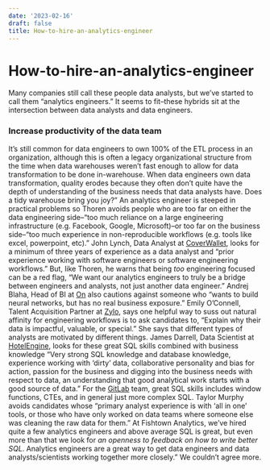```yaml
---
date: '2023-02-16'
draft: false
title: How-to-hire-an-analytics-engineer
---
```


# How-to-hire-an-analytics-engineer

Many companies still call these people data analysts, but we’ve started to call them “analytics engineers.” It seems to fit–these hybrids sit at the intersection between data analysts and data engineers.
### Increase productivity of the data team
It’s still common for data engineers to own 100% of the ETL process in an organization, although this is often a legacy organizational structure from the time when data warehouses weren’t fast enough to allow for data transformation to be done in-warehouse.
When data engineers own data transformation, quality erodes because they often don’t quite have the depth of understanding of the business needs that data analysts have.
Does a tidy warehouse bring you joy?” An analytics engineer is steeped in practical problems so Thoren avoids people who are too far on either the data engineering side–“too much reliance on a large engineering infrastructure (e.g. Facebook, Google, Microsoft)–or too far on the business side–“too much experience in non-reproducible workflows (e.g. tools like excel, powerpoint, etc).”
John Lynch, Data Analyst at [CoverWallet](https://www.coverwallet.com/), looks for a minimum of three years of experience as a data analyst and “prior experience working with software engineers or software engineering workflows.” But, like Thoren, he warns that being *too* engineering focused can be a red flag, “We want our analytics engineers to truly be a bridge between engineers and analysts, not just another data engineer.”
Andrej Blaha, Head of BI at [On](https://www.on-running.com/en-us/) also cautions against someone who “wants to build neural networks, but has no real business exposure.”
Emily O’Connell, Talent Acquisition Partner at [Zylo](https://zylo.com/), says one helpful way to suss out natural affinity for engineering workflows is to ask candidates to, “Explain why their data is impactful, valuable, or special.” She says that different types of analysts are motivated by different things.
James Darrell, Data Scientist at [HotelEngine](https://www.hotelengine.com/), looks for these great SQL skills combined with business knowledge “Very strong SQL knowledge and database knowledge, experience working with ‘dirty’ data, collaborative personality and bias for action, passion for the business and digging into the business needs with respect to data, an understanding that good analytical work starts with a good source of data.”
For the [GitLab](https://about.gitlab.com/) team, great SQL skills includes window functions, CTEs, and in general just more complex SQL.
Taylor Murphy avoids candidates whose “primary analyst experience is with ‘all in one’ tools, or those who have only worked on data teams where someone else was cleaning the raw data for them.”
At Fishtown Analytics, we’ve hired quite a few analytics engineers and above average SQL is great, but even more than that we look for *an openness to feedback on how to write better SQL*.
Analytics engineers are a great way to get data engineers and data analysts/scientists working together more closely.”
We couldn’t agree more.
